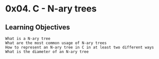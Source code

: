 # 0x04. C - N-ary trees
## Learning Objectives

    What is a N-ary tree
    What are the most common usage of N-ary trees
    How to represent an N-ary tree in C in at least two different ways
    What is the diameter of an N-ary tree

